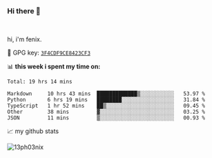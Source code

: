 ### Hi there 👋

<br />

hi, i'm fenix.

:key: GPG key: [`3F4CDF9CE8423CF3`](https://github.com/13ph03nix.gpg)


📊 **this week i spent my time on:**
<!--START_SECTION:waka-->
```text
Total: 19 hrs 14 mins

Markdown     10 hrs 43 mins  █████████████▒░░░░░░░░░░░   53.97 % 
Python       6 hrs 19 mins   ████████░░░░░░░░░░░░░░░░░   31.84 % 
TypeScript   1 hr 52 mins    ██▒░░░░░░░░░░░░░░░░░░░░░░   09.45 % 
Other        38 mins         ▓░░░░░░░░░░░░░░░░░░░░░░░░   03.25 % 
JSON         11 mins         ▒░░░░░░░░░░░░░░░░░░░░░░░░   00.93 % 
```
<!--END_SECTION:waka-->


📈 my github stats

<a>
<img align="center" src="https://github-readme-stats.vercel.app/api?username=13ph03nix&show_icons=true&hide=stars&theme=blueberry" alt="13ph03nix" />
</a>

